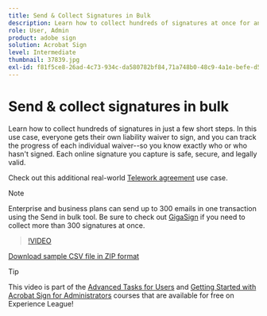 ```yaml
---
title: Send & Collect Signatures in Bulk
description: Learn how to collect hundreds of signatures at once for any document in just a few short steps
role: User, Admin
product: adobe sign
solution: Acrobat Sign
level: Intermediate
thumbnail: 37839.jpg
exl-id: f81f5ce8-26ad-4c73-934c-da580782bf84,71a748b0-48c9-4a1e-befe-d5f311d6c05e
---
```

# Send & collect signatures in bulk

Learn how to collect hundreds of signatures in just a few short steps. In this use case, everyone gets their own liability waiver to sign, and you can track the progress of each individual waiver--so you know exactly who or who hasn't signed. Each online signature you capture is safe, secure, and legally valid. 

Check out this additional real-world [Telework agreement](https://experienceleague.adobe.com/docs/document-cloud-learn/sign-learning-hub/expand/recipes/gov/usecasegovtelework.html?lang=en) use case.

>[!NOTE]
>
>Enterprise and business plans can send up to 300 emails in one transaction using the Send in bulk tool. Be sure to check out [GigaSign](https://experienceleague.adobe.com/docs/document-cloud-learn/sign-learning-hub/develop/custom/gigasign.html?lang=en) if you need to collect more than 300 signatures at once.

>[!VIDEO](https://video.tv.adobe.com/v/33655?quality=12&learn=on&hidetitle=true)

[Download sample CSV file in ZIP format](../assets/megasign_merge_sample.zip)

>[!TIP]
>
>This video is part of the [Advanced Tasks for Users](https://experienceleague.adobe.com/?recommended=Sign-U-1-2020.3) and [Getting Started with Acrobat Sign for Administrators](https://experienceleague.adobe.com/?recommended=Sign-A-1-2020.2) courses that are available for free on Experience League!
